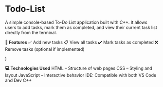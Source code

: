 # Todo-List
A simple console-based To-Do List application built with C++. It allows users to add tasks, mark them as completed, and view their current task list directly from the terminal.

**🔧 Features**
✅ Add new tasks
📋 View all tasks
✔️ Mark tasks as completed
❌ Remove tasks (optional if implemented)

)

**💻 Technologies Used**
HTML – Structure of web pages
CSS – Styling and layout
JavaScript – Interactive behavior
IDE: Compatible with both VS Code and Dev C++

